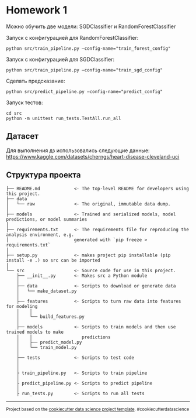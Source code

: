 # Homework 1
Можно обучить две модели: SGDClassifier и RandomForestClassifier

Запуск с конфигурацией для RandomForestClassifier:
~~~
python src/train_pipeline.py —config-name="train_forest_config"
~~~

Запуск с конфигурацией для SGDClassifier:
~~~
python src/train_pipeline.py —config-name="train_sgd_config"
~~~

Сделать предсказание:
~~~
python src/predict_pipeline.py —config-name="predict_config"
~~~

Запуск тестов:
~~~
cd src
python -m unittest run_tests.TestAll.run_all
~~~

## Датасет
Для выполнения дз использовались следующие данные: https://www.kaggle.com/datasets/cherngs/heart-disease-cleveland-uci
## Структура проекта

    ├── README.md             <- The top-level README for developers using this project.
    ├── data
    │   └── raw               <- The original, immutable data dump.
    │
    ├── models                <- Trained and serialized models, model predictions, or model summaries
    │
    ├── requirements.txt      <- The requirements file for reproducing the analysis environment, e.g.
    │                         generated with `pip freeze > requirements.txt`
    │
    ├── setup.py              <- makes project pip installable (pip install -e .) so src can be imported
    │
    └── src                   <- Source code for use in this project.
        ├── __init__.py       <- Makes src a Python module
        │
        ├── data              <- Scripts to download or generate data
        │   └── make_dataset.py
        │
        ├── features          <- Scripts to turn raw data into features for modeling
        │    │
        │    └── build_features.py
        │
        ├── models            <- Scripts to train models and then use trained models to make
        │    │                   predictions
        │    ├── predict_model.py
        │    └── train_model.py
        │
        ├── tests             <- Scripts to test code 
        │
        │
        ├ train_pipeline.py   <- Scripts to train pipeline
        │
        ├ predict_pipeline.py <- Scripts to predict pipeline
        │
        ├ run_tests.py        <- Scripts to run all tests


--------

<p><small>Project based on the <a target="_blank" href="https://drivendata.github.io/cookiecutter-data-science/">cookiecutter data science project template</a>. #cookiecutterdatascience</small></p>
 
